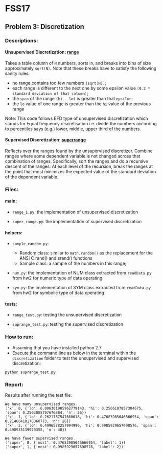 # FSS17

## Problem 3: Discretization

### Descriptions:

#### Unsupervised Discretization: [range](https://lualure.github.io/info/range)
Takes a table column of `N` numbers, sorts in, and breaks into bins of size approximately `sqrt(N)`. Note that these breaks have to satisfy the following sanity rules:

+ no range contains too few numbers `(sqrt(N))`;
+ each range is different to the next one by some epsilon value `(0.2 * standard deviation of that column)`;
+ the `span` of the range `(hi - lo)` is greater than that `epsilon`;
+ the `lo` value of one range is greater than the `hi` value of the previous range

Note: This code follows EFD type of unsupervised discretization which stands for Equal frequency discretisation i.e. divide the numbers according to percentiles says (e.g.) lower, middle, upper third of the numbers

#### Supervised Discretization: [superrange](https://lualure.github.io/info/superrange)

Reflects over the ranges found by the unsupervised discretizer. Combine ranges where some dependent variable is not changed across that combination of ranges. Specifically, sort the ranges and do a recursive descent of the ranges. At each level of the recursion, break the ranges at the point that most minimizes the expected value of the standard deviation of the dependent variable.

### Files:
#### main:
- `range_1.py`: the implementation of unsupervised discretization 

- `super_range.py`:  the implementation of supervised discretization 

#### helpers:
- `sample_random.py`: 
  - Random class: similar to `math.random()` as the replacement for the ANSI C rand() and srand() functions
  - Sample class: a sample of the numbers in this range;

- `num.py`: the implementation of NUM class extracted from `readData.py` from hw2 for numeric type of data operating

- `sym.py`: the implementation of SYM class extracted from `readData.py` from hw2 for symbolic type of data operating
 
#### tests:
- `range_test.py`: testing the unsupervised discretization 

- `suprange_test.py`: testing the supervised discretization 

### How to run:

- Assuming that you have installed python 2.7
- Execute the command line as below in the terminal within the `discretization` folder to test the unsupervised and supervised discretization:
```
python suprange_test.py 
```

### Report:

Results after running the test file:
```
We have many unsupervised ranges.
('x', 0, {'lo': 0.006301905962779143, 'hi': 0.2566107857304675, 'span': 0.2503088797676884, 'n': 26})
('x', 1, {'lo': 0.2621757547660618, 'hi': 0.47683985646666954, 'span': 0.21466410170060773, 'n': 26})
('x', 2, {'lo': 0.4996578257994996, 'hi': 0.9985929657698576, 'span': 0.498935139970358, 'n': 48})

We have fewer supervised ranges.
('super', 0, {'most': 0.47683985646666954, 'label': 1})
('super', 1, {'most': 0.9985929657698576, 'label': 2})
```
